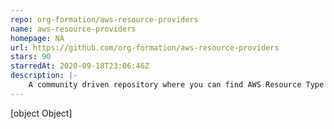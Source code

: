 ```yaml
---
repo: org-formation/aws-resource-providers
name: aws-resource-providers
homepage: NA
url: https://github.com/org-formation/aws-resource-providers
stars: 90
starredAt: 2020-09-18T23:06:46Z
description: |-
    A community driven repository where you can find AWS Resource Type Providers for different purposes (including org-formation ones).
---
```


[object Object]
